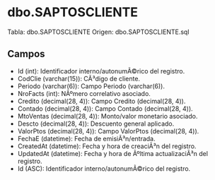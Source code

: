 ﻿# dbo.SAPTOSCLIENTE

Tabla: dbo.SAPTOSCLIENTE
Origen: dbo.SAPTOSCLIENTE.sql

## Campos

- Id (int): Identificador interno/autonumÃ©rico del registro.
- CodClie (varchar(15)): CÃ³digo de cliente.
- Periodo (varchar(6)): Campo Periodo (varchar(6)).
- NroFacts (int): NÃºmero correlativo asociado.
- Credito (decimal(28, 4)): Campo Credito (decimal(28, 4)).
- Contado (decimal(28, 4)): Campo Contado (decimal(28, 4)).
- MtoVentas (decimal(28, 4)): Monto/valor monetario asociado.
- Descto (decimal(28, 4)): Descuento general aplicado.
- ValorPtos (decimal(28, 4)): Campo ValorPtos (decimal(28, 4)).
- FechaE (datetime): Fecha de emisiÃ³n/entrada.
- CreatedAt (datetime): Fecha y hora de creaciÃ³n del registro.
- UpdatedAt (datetime): Fecha y hora de Ãºltima actualizaciÃ³n del registro.
- Id (ASC): Identificador interno/autonumÃ©rico del registro.

